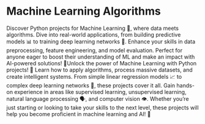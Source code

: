 <h1>Machine Learning Algorithms </h1>
Discover Python projects for Machine Learning 🤖, where data meets algorithms. Dive into real-world applications, from building predictive models 📊 to training deep learning networks 🧠. Enhance your skills in data preprocessing, feature engineering, and model evaluation. Perfect for anyone eager to boost their understanding of ML and make an impact with AI-powered solutions! 🚀Unlock the power of Machine Learning with Python projects! 🚀 Learn how to apply algorithms, process massive datasets, and create intelligent systems. From simple linear regression models 📈 to complex deep learning networks 🧠, these projects cover it all. Gain hands-on experience in areas like supervised learning, unsupervised learning, natural language processing 🗣️, and computer vision 👁️. Whether you’re just starting or looking to take your skills to the next level, these projects will help you become proficient in machine learning and AI! 🌟
